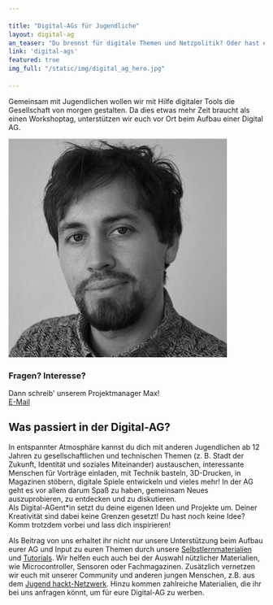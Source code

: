 ```yaml
---

title: "Digital-AGs für Jugendliche"
layout: digital-ag
an_teaser: "Du brennst für digitale Themen und Netzpolitik? Oder hast einfach mal Lust mit Technik zu basteln, in Magazinen zu stöbern und dich mit anderen auszutauschen? Dann bist du in der Digital-AG genau richtig!"
link: 'digital-ags'
featured: true
img_full: "/static/img/digital_ag_hero.jpg"

---
```

<p>
	Gemeinsam mit Jugendlichen wollen wir mit Hilfe digitaler Tools die Gesellschaft von morgen gestalten. Da dies etwas mehr Zeit braucht als einen Workshoptag, unterstützen wir euch vor Ort beim Aufbau einer Digital AG.   
</p>
<div class="content-element infobox-ag right">
	<div class="infobox-inner">
		<div class="teaser-image">
			<img class="img-responsive" src="/img/avatars/max.jpg"/>
		</div>
		<div class="infobox-content">
			<h3 class="infobox-headline">Fragen? Interesse?</h3>
			<p>
				Dann schreib' unserem Projektmanager Max!<br>
				<a href="mailto:maximilian.voigt@okfn.de">E-Mail</a> 
			</p>
		</div>
	</div>
</div>
<h2>Was passiert in der Digital-AG?</h2>
<p>
	In entspannter Atmosphäre kannst du dich mit anderen Jugendlichen ab 12 Jahren zu gesellschaftlichen und technischen Themen (z. B. Stadt der Zukunft, Identität und soziales Miteinander) austauschen, interessante Menschen für Vorträge einladen, mit Technik basteln, 3D-Drucken, in Magazinen stöbern, digitale Spiele entwickeln und vieles mehr! In der AG geht es vor allem darum Spaß zu haben, gemeinsam Neues auszuprobieren, zu entdecken und zu diskutieren.
    <br>
    Als Digital-AGent*in setzt du deine eigenen Ideen und Projekte um. Deiner Kreativität sind dabei keine Grenzen gesetzt! Du hast noch keine Idee? Komm trotzdem vorbei und lass dich inspirieren!
</p>
<p>
	Als Beitrag von uns erhaltet ihr nicht nur unsere Unterstützung beim Aufbau eurer AG und Input zu euren Themen durch unsere <a href="/materialsammlung">Selbstlernmaterialien</a> und <a href="/workshops">Tutorials</a>. Wir helfen euch auch bei der Auswahl nützlicher Materialien, wie Microcontroller, Sensoren oder Fachmagazinen. Zusätzlich vernetzen wir euch mit unserer Community und anderen jungen Menschen, z.B. aus dem <a  href="https://jugendhackt.org">Jugend hackt-Netzwerk</a>. Hinzu kommen zahlreiche Materialien, die ihr bei uns anfragen könnt, um für eure Digital-AG zu werben.
</p>


